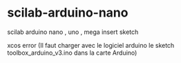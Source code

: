 # scilab-arduino-nano
scilab arduino nano , uno , mega insert sketch

xcos error (Il faut charger avec le logiciel arduino le sketch toolbox_arduino_v3.ino dans la carte Arduino)
